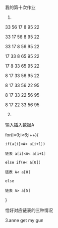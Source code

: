 我的第十次作业

1.
33 56 17 8 95 22

33 17 56 8 95 22

33 17 8 56 95 22

17 33 8 65 95 22

17 8 33 65 95 22

8 17 33 56 95 22

8 17 33 56 22 95

8 17 33 22 56 95

8 17 22 33 56 95


2.
输入插入数据A

for(i=0;i<6;i++){

    if(a[i]<A< a[i+1])

    链表 a[i]<A< a[i+1]

    else if(A< a[0])

    链表 A< a[0]

    else

    链表 A> a[5]
}

恰好对应链表的三种情况

3.anne get my gun